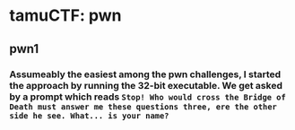 # tamuCTF: pwn

## pwn1
### Assumeably the easiest among the pwn challenges, I started the approach by running the 32-bit executable. We get asked by a prompt which reads ```Stop! Who would cross the Bridge of Death must answer me these questions three, ere the other side he see. What... is your name?```
